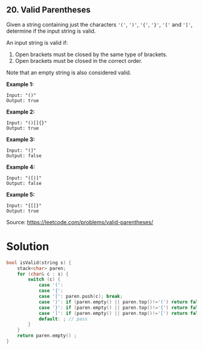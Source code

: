 ## 20. Valid Parentheses

Given a string containing just the characters `'('`, `')'`, `'{'`, `'}'`, `'['` and `']'`, determine if the input string is valid.

An input string is valid if:

1. Open brackets must be closed by the same type of brackets.
2. Open brackets must be closed in the correct order.

Note that an empty string is also considered valid.

**Example 1:**

```
Input: "()"
Output: true
```

**Example 2:**

```
Input: "()[]{}"
Output: true
```

**Example 3:**

```
Input: "(]"
Output: false
```

**Example 4:**

```
Input: "([)]"
Output: false
```

**Example 5:**

```
Input: "{[]}"
Output: true
```

Source: https://leetcode.com/problems/valid-parentheses/



# Solution

```c++
bool isValid(string s) {
    stack<char> paren;
    for (char& c : s) {
        switch (c) {
            case '(': 
            case '{': 
            case '[': paren.push(c); break;
            case ')': if (paren.empty() || paren.top()!='(') return false; else paren.pop(); break;
            case '}': if (paren.empty() || paren.top()!='{') return false; else paren.pop(); break;
            case ']': if (paren.empty() || paren.top()!='[') return false; else paren.pop(); break;
            default: ; // pass
        }
    }
    return paren.empty() ;
}
```

